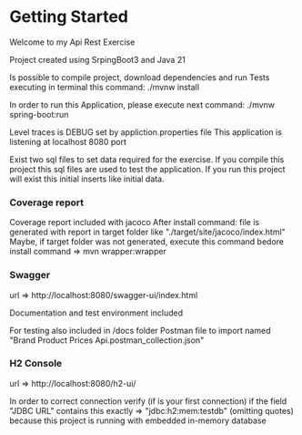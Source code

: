 # Getting Started

Welcome to my Api Rest Exercise

Project created using SrpingBoot3 and Java 21

Is possible to compile project, download dependencies and run Tests executing in terminal this command:
./mvnw install

In order to run this Application, please execute next command:
./mvnw spring-boot:run

Level traces is DEBUG set by appliction.properties file
This application is listening at localhost 8080 port

Exist two sql files to set data required for the exercise.
If you compile this project this sql files are used to test the application.
If you run this project will exist this initial inserts like initial data.

### Coverage report

 Coverage report included with jacoco
 After install command: file is generated with report in target folder like "./target/site/jacoco/index.html"
 Maybe, if target folder was not generated, execute this command bedore install command => mvn wrapper:wrapper

### Swagger
 url => http://localhost:8080/swagger-ui/index.html
 
 Documentation and test environment included
 
 For testing also included in /docs folder Postman file to import named "Brand Product Prices Api.postman_collection.json"

### H2 Console
url => http://localhost:8080/h2-ui/

In order to correct connection verify (if is your first connection) if the field "JDBC URL" contains this exactly => "jdbc:h2:mem:testdb" (omitting quotes)
because this project is running with embedded in-memory database 
